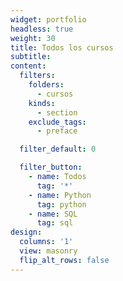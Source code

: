 ```yaml
---
widget: portfolio
headless: true
weight: 30
title: Todos los cursos
subtitle:
content:
  filters:
    folders:
      - cursos
    kinds:
      - section
    exclude_tags:
      - preface

  filter_default: 0

  filter_button:
    - name: Todos
      tag: '*'
    - name: Python
      tag: python
    - name: SQL
      tag: sql
design:
  columns: '1'
  view: masonry
  flip_alt_rows: false
---
```

